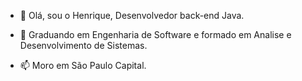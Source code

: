 - 👋 Olá, sou o Henrique, Desenvolvedor back-end Java.
  
- 👀 Graduando em Engenharia de Software e formado em Analise e Desenvolvimento de Sistemas.
  
- 📫 Moro em São Paulo Capital.

<!---
henriquenunesdev/henriquenunesdev is a ✨ special ✨ repository because its `README.md` (this file) appears on your GitHub profile.
You can click the Preview link to take a look at your changes.
--->
